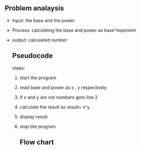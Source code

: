 ## Problem analaysis

- Input: the base and the power 

- Process: calculsting the base and power as base^exponent

- output: calculated number
  
  ## Pseudocode
  
  steps:
  
  1. start the program
  
  2. read base and power as x , y respectively
  
  3. if x and y are not numbers goto line 2
  
  4. calculate the result as result= x^y
  
  5. display result
  
  6. stop the program
     
     ## Flow chart
     
     
